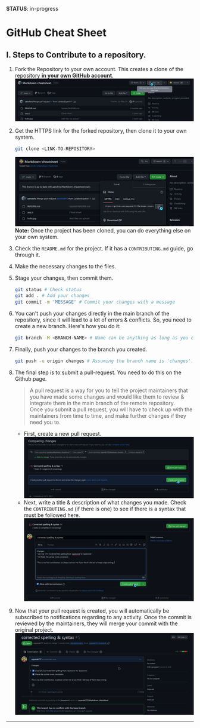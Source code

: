 **STATUS**: in-progress
# **GitHub Cheat Sheet**
## I. Steps to Contribute to a repository.
1. Fork the Repository to your own account. This creates a clone of the repository **in your own GitHub account**.
   ![Fork](res/00-GitHub-fork.png)

2. Get the HTTPS link for the forked repository, then clone it to your own system. <br>
    ```bash
    git clone <LINK-TO-REPOSITORY>
    ```
   ![Clone](res/01-GitHub-clone.png)
   **Note:** Once the project has been cloned, you can do everything else on your own system.

3. Check the `README.md` for the project. If it has a `CONTRIBUTING.md` guide, go through it.

4. Make the necessary changes to the files.

5. Stage your changes, then commit them. <br>
   ```bash
   git status # Check status
   git add . # Add your changes
   git commit -m 'MESSAGE' # Commit your changes with a message
   ```

6. You can't push your changes directly in the main branch of the repository, since it will lead to a lot of errors & conflicts. So, you need to create a new branch. Here's how you do it: <br>
   ```bash
   git branch -M <BRANCH-NAME> # Name can be anything as long as you can identify it.
   ```

7. Finally, push your changes to the branch you created. <br>
   ```bash
   git push -u origin changes # Assuming the branch name is 'changes'.
   ```

8. The final step is to submit a pull-request. You need to do this on the Github page.
   > A pull request is a way for you to tell the project maintainers that you have made some changes and would like them to review & integrate them in the main branch of the remote repository. <br>
   > Once you submit a pull request, you will have to check up with the maintainers from time to time, and make further changes if they need you to. <br>
   - First, create a new pull request. <br>
   ![PR Create](res/02-GitHub-PR.Create.png) <br>
   - Next, write a title & description of what changes you made. Check the `CONTRIBUTING.md` (if there is one) to see if there is a syntax that must be followed here. <br>
   ![PR Submit](res/03-Github-PR.Submit.png)

9. Now that your pull request is created, you will automatically be subscribed to notifications regarding to any activity. Once the commit is reviewed by the maintainers, they will merge your commit with the original project.
   ![PR Success](res/04-Github-PR.Success.png)

<hr>